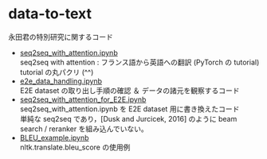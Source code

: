 # data-to-text
永田君の特別研究に関するコード

- <a href="seq2seq_with_attention.ipynb">seq2seq_with_attention.ipynb</a><br>
  seq2seq with attention : フランス語から英語への翻訳 (PyTorch の tutorial)<br>
  tutorial の丸パクリ (^^)
- <a href="e2e_data_handling.ipynb">e2e_data_handling.ipynb</a><br>
  E2E dataset の取り出し手順の確認 ＆ データの諸元を観察するコード
- <a href="seq2seq_with_attention_for_E2E.ipynb">seq2seq_with_attention_for_E2E.ipynb</a><br>
  seq2seq_with_attention.ipynb を E2E dataset 用に書き換えたコード<br>
  単純な seq2seq であり，[Dusk and Jurcicek, 2016] のように beam search / reranker を組み込んでいない。
- <a href="BLEU_example.ipynb">BLEU_example.ipynb</a><br>
  nltk.translate.bleu_score の使用例<br>
